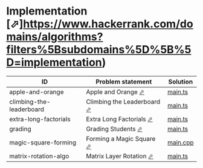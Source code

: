 # Implementation [⬀]https://www.hackerrank.com/domains/algorithms?filters%5Bsubdomains%5D%5B%5D=implementation)


| ID                       | Problem statement                                                                            | Solution                                    |
|--------------------------|----------------------------------------------------------------------------------------------|---------------------------------------------|
| apple-and-orange         | Apple and Orange [⬀](https://www.hackerrank.com/challenges/apple-and-orange)                 | [main.ts](apple-and-orange/main.ts)         |
| climbing-the-leaderboard | Climbing the Leaderboard [⬀](https://www.hackerrank.com/challenges/climbing-the-leaderboard) | [main.ts](climbing-the-leaderboard/main.ts) |
| extra-long-factorials    | Extra Long Factorials [⬀](https://www.hackerrank.com/challenges/extra-long-factorials)       | [main.ts](extra-long-factorials/main.ts)    |
| grading                  | Grading Students [⬀](https://www.hackerrank.com/challenges/grading)                          | [main.ts](grading/main.ts)                  |
| magic-square-forming     | Forming a Magic Square [⬀](https://www.hackerrank.com/challenges/magic-square-forming)       | [main.cpp](magic-square-forming/main.cpp)   |
| matrix-rotation-algo     | Matrix Layer Rotation [⬀](https://www.hackerrank.com/challenges/matrix-rotation-algo)        | [main.ts](matrix-rotation-algo/main.ts)     |

